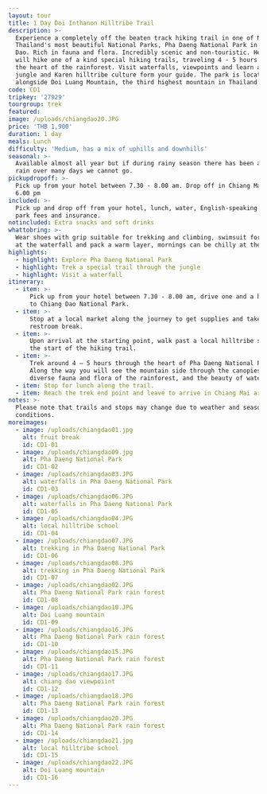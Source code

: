```yaml
---
layout: tour
title: 1 Day Doi Inthanon Hilltribe Trail
description: >-
  Experience a completely off the beaten track hiking trail in one of Northern
  Thailand's most beautiful National Parks, Pha Daeng National Park in Chiang
  Dao. Rich in fauna and flora. Incredibly scenic and non-touristic. Here you
  will hike one of a kind special hiking trails, traveling 4 - 5 hours through
  the heart of the rainforest. Visit waterfalls, viewpoints and learn about the
  jungle and Karen hilltribe culture form your guide. The park is located
  alongside Doi Luang Mountain, the third highest mountain in Thailand.
code: CD1
tripkey: '27929'
tourgroup: trek
featured:
image: /uploads/chiangdao20.JPG
price: 'THB 1,900'
duration: 1 day
meals: Lunch
difficulty: 'Medium, has a mix of uphills and downhills'
seasonal: >-
  Available almost all year but if during rainy season there has been a lot of
  rain over many days we cannot go.
pickupdropoff: >-
  Pick up from your hotel between 7.30 - 8.00 am. Drop off in Chiang Mai around
  6.00 pm
included: >-
  Pick up and drop off from your hotel, lunch, water, English-speaking guide,
  park fees and insurance.
notincluded: Extra snacks and soft drinks
whattobring: >-
  Wear shoes with grip suitable for trekking and climbing, swimsuit for enjoying
  at the waterfall and pack a warm layer, mornings can be chilly at the summit.
highlights:
  - highlight: Explore Pha Daeng National Park
  - highlight: Trek a special trail through the jungle
  - highlight: Visit a waterfall
itinerary:
  - item: >-
      Pick up from your hotel between 7.30 - 8.00 am, drive one and a half hours
      to Chiang Dao National Park.
  - item: >-
      Stop at a local market along the journey to get supplies and take a
      restroom break.
  - item: >-
      Upon arrival at the starting point, walk past a local hilltribe school to
      the start of the hiking trail.
  - item: >-
      Trek around 4 – 5 hours through the heart of Pha Daeng National Park.
      Along the way you will see the mountain side through the canopies, the
      diverse fauna and flora of the rainforest, and the beauty of waterfalls.
  - item: Stop for lunch along the trail.
  - item: Reach the trek end point and leave to arrive in Chiang Mai around 6.30 pm.
notes: >-
  Please note that trails and stops may change due to weather and seasonal
  conditions.
moreimages:
  - image: /uploads/chiangdao01.jpg
    alt: fruit break
    id: CD1-01
  - image: /uploads/chiangdao09.jpg
    alt: Pha Daeng National Park
    id: CD1-02
  - image: /uploads/chiangdao03.JPG
    alt: waterfalls in Pha Daeng National Park
    id: CD1-03
  - image: /uploads/chiangdao06.JPG
    alt: waterfalls in Pha Daeng National Park
    id: CD1-05
  - image: /uploads/chiangdao04.JPG
    alt: local hilltribe school
    id: CD1-04
  - image: /uploads/chiangdao07.JPG
    alt: trekking in Pha Daeng National Park
    id: CD1-06
  - image: /uploads/chiangdao08.JPG
    alt: trekking in Pha Daeng National Park
    id: CD1-07
  - image: /uploads/chiangdao02.JPG
    alt: Pha Daeng National Park rain forest
    id: CD1-08
  - image: /uploads/chiangdao10.JPG
    alt: Doi Luang mountain
    id: CD1-09
  - image: /uploads/chiangdao16.JPG
    alt: Pha Daeng National Park rain forest
    id: CD1-10
  - image: /uploads/chiangdao15.JPG
    alt: Pha Daeng National Park rain forest
    id: CD1-11
  - image: /uploads/chiangdao17.JPG
    alt: chiang dao viewpoiint
    id: CD1-12
  - image: /uploads/chiangdao18.JPG
    alt: Pha Daeng National Park rain forest
    id: CD1-13
  - image: /uploads/chiangdao20.JPG
    alt: Pha Daeng National Park rain forest
    id: CD1-14
  - image: /uploads/chiangdao21.jpg
    alt: local hilltribe school
    id: CD1-15
  - image: /uploads/chiangdao22.JPG
    alt: Doi Luang mountain
    id: CD1-16
---
```

